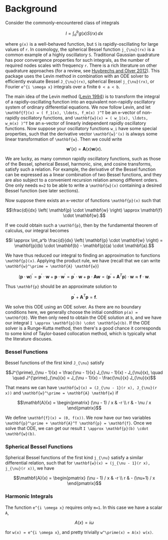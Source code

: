 
# Background

Consider the commonly-encountered class of integrals

```math
I = \int_a^b g(x) S(rx) \, dx
```

where ``g(x)`` is a well-behaved function, but ``S`` is rapidly-oscillating for large values of ``r``. In cosmology, the spherical Bessel function ``j_{\nu}(rx)`` is a common example of a highly oscillatory ``S``. Traditional Gaussian quadrature has poor convergence properties for such integrals, as the number of required nodes scales with frequency ``r``. There is a rich literature on other quadrature approaches (for a review, see [Huybrechs and Olver 2012](https://people.cs.kuleuven.be/~daan.huybrechs/research/HOQ.pdf)). This package uses the Levin method in combination with an ODE solver to efficiently evaluate Bessel ``J_{\nu}(rx)``, spherical Bessel ``j_{\nu}(rx)``, or Fourier ``e^{i \omega x}`` integrals over a finite ``0 < a < b``.

The main idea of the Levin method ([Levin 1994](https://www.sciencedirect.com/science/article/pii/0377042794001189)) is to transform the integral of a rapidly-oscillating function into an equivalent non-rapidly oscillatory system of ordinary differential equations. We now follow Levin, and let ``\mathbf{f}(x) = ( f_1(x), \ldots, f_m(x) )^T`` be an ``m``-vector of non-rapidly oscillatory functions, and ``\mathbf{w}(x) = ( w_1(x), \ldots, w_m(x) )^T`` be an ``m``-vector of linearly independent rapidly oscillatory functions. Now suppose your oscillatory functions ``w_i`` have some special properties, such that the derivative vector ``\mathbf{w}'(x)`` is always some linear transformation of ``\mathbf{w}``. Then we could write 

```math
\mathbf{w}'(x) = \mathbf{A}(x) \mathbf{w}(x).
```
We are lucky, as many common rapidly oscillatory functions, such as those of the Bessel, spherical Bessel, harmonic, sine, and cosine transforms, satisfy such a relation. For example, the derivative of the Bessel function can be expressed as a linear combination of two Bessel functions, and they are also subject to a convenient recursion relation among different orders. One only needs ``m=2`` to be able to write a ``\mathbf{w}(x)`` containing a desired Bessel function (see later sections).

Now suppose there exists an ``m``-vector of functions ``\mathbf{p}(x)`` such that 
```math
\frac{d}{dx} \left( \mathbf{p} \cdot \mathbf{w} \right) \approx \mathbf{f} \cdot \mathbf{w}.
```
If we could obtain such a ``\mathbf{p}``, then by the fundamental theorem of calculus, our integral becomes
```math
I \approx \int_a^b \frac{d}{dx} \left( \mathbf{p}   \cdot \mathbf{w} \right) = \mathbf{p}(b) \cdot \mathbf{b} - \mathbf{p}(a) \cdot \mathbf{a}.
```
We have thus reduced our integral to finding an approximation to functions ``\mathbf{p}(x)``. Applying the product rule, we have (recall that we can write ``\mathbf{w}^\prime = \mathbf{A} \mathbf{w}``)
```math
(\mathbf{p} \cdot \mathbf{w})^\prime = \mathbf{p}^\prime \cdot \mathbf{w} + \mathbf{p} \cdot \mathbf{w}^\prime = \mathbf{p}^\prime \cdot \mathbf{w} + \mathbf{p} \cdot \mathbf{A} \mathbf{w} = (\mathbf{p}^\prime + \mathbf{A}^T \mathbf{p}) \cdot \mathbf{w} \approx \mathbf{f} \cdot \mathbf{w}.
```
Thus ``\mathbf{p}`` should be an approximate solution to 
```math
\mathbf{p}^\prime + \mathbf{A}^T \mathbf{p} = \mathbf{f}.
```
We solve this ODE using an ODE solver. As there are no boundary conditions here, we generally choose the initial condition ``p(a) = \mathbf{0}``. We then only need to obtain the ODE solution at ``b``, and we have our integral ``I \approx \mathbf{p}(b) \cdot \mathbf{w}(b)``. If the ODE solver is a Runge-Kutta method, then there's a good chance it corresponds to some kind of Taylor-based collocation method, which is typically what the literature discuses.

### Bessel Functions
Bessel functions of the first kind ``J_{\nu}`` satisfy 
```math
J^{\prime}_{\nu - 1}(x) = \frac{\nu - 1}{x} J_{\nu - 1}(x) - J_{\nu}(x), \quad \quad
J^{\prime}_{\nu}(x) =  J_{\nu - 1}(x) - \frac{\nu}{x} J_{\nu}(x)
```
That means we can have ``\mathbf{w}(x) = (J_{\nu - 1}(r x), J_{\nu}(r x))`` and ``\mathbf{w}^\prime = \mathbf{A} \mathbf{w}`` if 
```math
\mathbf{A}(x) = \begin{pmatrix}
(\nu - 1) / x & -r \\ 
r &  - \nu / x
\end{pmatrix}
```
We define ``\mathbf{f}(x) = (0, f(x))``. We now have our two variables ``\mathbf{p}^\prime + \mathbf{A}^T \mathbf{p} = \mathbf{f}``. Once we solve that ODE, we can get our result ``I \approx \mathbf{p}(b) \cdot \mathbf{w}(b)``.

### Spherical Bessel Functions
Spherical Bessel functions of the first kind ``j_{\nu}`` satisfy a similar differential relation, such that for ``\mathbf{w}(x) = (j_{\nu - 1}(r x), j_{\nu}(r x))``, we have
```math
\mathbf{A}(x) = \begin{pmatrix}
(\nu - 1) / x & -r \\ 
r &  - (\nu+1) / x
\end{pmatrix}
```

### Harmonic Integrals
The function ``e^{i \omega x}`` requires only ``m=1``. In this case we have a scalar ``A``,
```math
A(x) = i \omega
```
for ``w(x) = e^{i \omega x}``, and pretty trivially ``w^\prime(x) = A(x) w(x)``.
